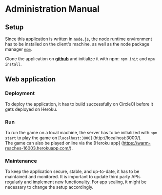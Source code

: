 # Administration Manual

## Setup

Since this application is written in [`node.js`](https://nodejs.org/en/), the node runtime environment has to be installed on the client's machine, as well as the node package manager [`npm`](https://www.npmjs.com/get-npm).  

Clone the application on [**github**](https://github.com/KuwtC/TicTacToe/) and initialize it with npm: `npm init` and `npm install`.

## Web application
### Deployment

To deploy the application, it has to build successfully on CircleCI before it gets deployed on Heroku.

### Run

To run the game on a local machine, the server has to be initialized with `npm start` to play the game on [`localhost:3000`] (http://localhost:3000/).  
The game can also be played online via the [Heroku app] (https://warm-reaches-16003.herokuapp.com/).

### Maintenance

To keep the application secure, stable, and up-to-date, it has to be maintained and monitored. It is important to update third party APIs regularly and implement new functionality. For app scaling, it might be necessary to change the setup accordingly.
